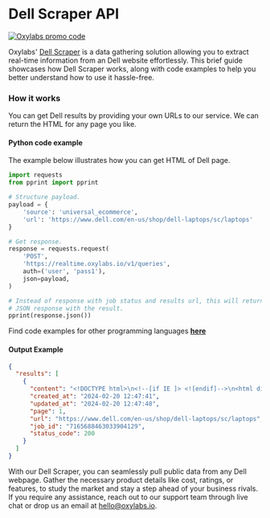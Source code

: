 # Dell Scraper API

[![Oxylabs promo code](https://user-images.githubusercontent.com/129506779/250792357-8289e25e-9c36-4dc0-a5e2-2706db797bb5.png)](https://oxylabs.go2cloud.org/aff_c?offer_id=7&aff_id=877&url_id=112)

Oxylabs' [Dell Scraper](https://oxylabs.io/products/scraper-api/ecommerce/dell?utm_source=github&utm_medium=repositories&utm_campaign=product) is a data gathering solution allowing you to extract real-time information from an Dell website effortlessly. This brief guide showcases how Dell Scraper works, along with code examples to help you better understand how to use it hassle-free.

### How it works

You can get Dell results by providing your own URLs to our service. We can return the HTML for any page you like.

#### Python code example

The example below illustrates how you can get HTML of Dell page.

```python
import requests
from pprint import pprint

# Structure payload.
payload = {
    'source': 'universal_ecommerce',
    'url': 'https://www.dell.com/en-us/shop/dell-laptops/sc/laptops'
}

# Get response.
response = requests.request(
    'POST',
    'https://realtime.oxylabs.io/v1/queries',
    auth=('user', 'pass1'),
    json=payload,
)

# Instead of response with job status and results url, this will return the
# JSON response with the result.
pprint(response.json())
```
Find code examples for other programming languages [**here**](https://github.com/oxylabs/dell-scraper/tree/main/code%20examples)

#### Output Example
```json
{
  "results": [
    {
      "content": "<!DOCTYPE html>\n<!--[if IE ]> <![endif]-->\n<html dir=\"ltr\" lang=\"en-us\" class=\"no-js\">\n<head>\n    <m ... </html>",
      "created_at": "2024-02-20 12:47:41",
      "updated_at": "2024-02-20 12:47:48",
      "page": 1,
      "url": "https://www.dell.com/en-us/shop/dell-laptops/sc/laptops",
      "job_id": "7165688463033904129",
      "status_code": 200
    }
  ]
}
```
With our Dell Scraper, you can seamlessly pull public data from any Dell webpage. Gather the necessary product details like cost, ratings, or features, to study the market and stay a step ahead of your business rivals. If you require any assistance, reach out to our support team through live chat or drop us an email at hello@oxylabs.io.